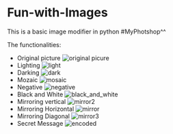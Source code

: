 # Fun-with-Images
This is a basic image modifier in python #MyPhotshop^^

The functionalities:

- Original picture
![original picure](assets/original.png)
- Lighting
![light](assets/light.png)
- Darking
![dark](assets/dark.png)
- Mozaic
![mosaic](assets/mosaic.png)
- Negative
![negative](assets/negative.png)
- Black and White
![black_and_white](assets/black_and_white.png)
- Mirroring vertical
![mirror2](assets/mirror2.png)
- Mirroring Horizontal
![mirror](assets/mirror.png)
- Mirroring Diagonal
![mirror3](assets/mirror3.png)
- Secret Message
![encoded](assets/encoded.png)
